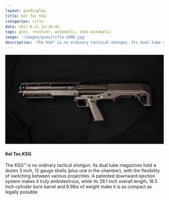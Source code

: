 ```yaml
---
layout: gundisplay
title: Kel Tec KSG
categories: rifle
date: 2017-8-11 13:26:41
tags: guns, revolver, automatic, semi-automatic
image: '/images/guns/rifle-1006.jpg'
description: 'The KSG™ is no ordinary tactical shotgun. Its dual tube magazines hold a dozen 3 inch, 12 gauge shells (plus one in the chamber), with the flexibility of switching between various projectiles.'
---
```


<div>
<img src="/images/guns/rifle-1006.jpg" alt="Kel Tec" />
</div>

#### Kel Tec KSG
The KSG™ is no ordinary tactical shotgun. Its dual tube magazines hold a dozen 3 inch, 12 gauge shells (plus one in the chamber), with the flexibility of switching between various projectiles. A patented downward ejection system makes it truly ambidextrous, while its 26.1 inch overall length, 18.5 inch cylinder bore barrel and 6.9lbs of weight make it is as compact as legally possible.

